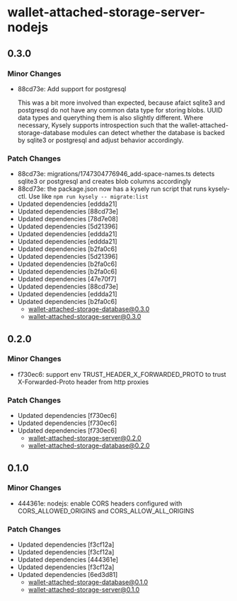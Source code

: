 # wallet-attached-storage-server-nodejs

## 0.3.0

### Minor Changes

- 88cd73e: Add support for postgresql

  This was a bit more involved than expected, because afaict sqlite3 and postgresql do not have any common data type for storing blobs. UUID data types and querything them is also slightly different. Where necessary, Kysely supports introspection such that the wallet-attached-storage-database modules can detect whether the database is backed by sqlite3 or postgresql and adjust behavior accordingly.

### Patch Changes

- 88cd73e: migrations/1747304776946_add-space-names.ts detects sqlite3 or postgresql and creates blob columns accordingly
- 88cd73e: the package.json now has a kysely run script that runs kysely-ctl. Use like `npm run kysely -- migrate:list`
- Updated dependencies [eddda21]
- Updated dependencies [88cd73e]
- Updated dependencies [78d7e08]
- Updated dependencies [5d21396]
- Updated dependencies [eddda21]
- Updated dependencies [eddda21]
- Updated dependencies [b2fa0c6]
- Updated dependencies [5d21396]
- Updated dependencies [b2fa0c6]
- Updated dependencies [b2fa0c6]
- Updated dependencies [47e70f7]
- Updated dependencies [88cd73e]
- Updated dependencies [eddda21]
- Updated dependencies [b2fa0c6]
  - wallet-attached-storage-database@0.3.0
  - wallet-attached-storage-server@0.3.0

## 0.2.0

### Minor Changes

- f730ec6: support env TRUST_HEADER_X_FORWARDED_PROTO to trust X-Forwarded-Proto header from http proxies

### Patch Changes

- Updated dependencies [f730ec6]
- Updated dependencies [f730ec6]
- Updated dependencies [f730ec6]
  - wallet-attached-storage-server@0.2.0
  - wallet-attached-storage-database@0.2.0

## 0.1.0

### Minor Changes

- 444361e: nodejs: enable CORS headers configured with CORS_ALLOWED_ORIGINS and CORS_ALLOW_ALL_ORIGINS

### Patch Changes

- Updated dependencies [f3cf12a]
- Updated dependencies [f3cf12a]
- Updated dependencies [444361e]
- Updated dependencies [f3cf12a]
- Updated dependencies [6ed3d81]
  - wallet-attached-storage-database@0.1.0
  - wallet-attached-storage-server@0.1.0
